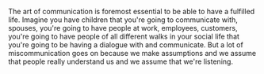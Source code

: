  The art of communication is foremost essential to be able to have a fulfilled life. Imagine you have children that you're going to communicate with, spouses, you're going to have people at work, employees, customers, you're going to have people of all different walks in your social life that you're going to be having a dialogue with and communicate. But a lot of miscommunication goes on because we make assumptions and we assume that people really understand us and we assume that we're listening.